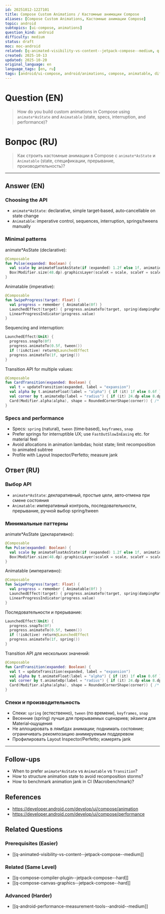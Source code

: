 ```yaml
---
id: 20251012-1227101
title: Compose Custom Animations / Кастомные анимации Compose
aliases: [Compose Custom Animations, Кастомные анимации Compose]
topic: android
subtopics: [ui-compose, animations]
question_kind: android
difficulty: medium
status: draft
moc: moc-android
related: [q-animated-visibility-vs-content--jetpack-compose--medium, q-compose-compiler-plugin--jetpack-compose--hard, q-android-performance-measurement-tools--android--medium]
created: 2025-10-13
updated: 2025-10-20
original_language: en
language_tags: [en, ru]
tags: [android/ui-compose, android/animations, compose, animatable, difficulty/medium]
---
```


# Question (EN)
> How do you build custom animations in Compose using `animate*AsState` and `Animatable` (state, specs, interruption, and performance)?

# Вопрос (RU)
> Как строить кастомные анимации в Compose с `animate*AsState` и `Animatable` (state, спецификации, прерывание, производительность)?

---

## Answer (EN)

### Choosing the API
- `animate*AsState`: declarative, simple target‑based, auto‑cancellable on state change
- `Animatable`: imperative control, sequences, interruption, springs/tweens manually

### Minimal patterns

animate*AsState (declarative):
```kotlin
@Composable
fun Pulse(expanded: Boolean) {
  val scale by animateFloatAsState(if (expanded) 1.2f else 1f, animationSpec = spring())
  Box(Modifier.size(48.dp).graphicsLayer(scaleX = scale, scaleY = scale))
}
```

Animatable (imperative):
```kotlin
@Composable
fun SwipeProgress(target: Float) {
  val progress = remember { Animatable(0f) }
  LaunchedEffect(target) { progress.animateTo(target, spring(dampingRatio = Spring.DampingRatioNoBouncy)) }
  LinearProgressIndicator(progress.value)
}
```

Sequencing and interruption:
```kotlin
LaunchedEffect(Unit) {
  progress.snapTo(0f)
  progress.animateTo(0.5f, tween())
  if (!isActive) return@LaunchedEffect
  progress.animateTo(1f, spring())
}
```

Transition API for multiple values:
```kotlin
@Composable
fun CardTransition(expanded: Boolean) {
  val t = updateTransition(expanded, label = "expansion")
  val alpha by t.animateFloat(label = "alpha") { if (it) 1f else 0.6f }
  val corner by t.animateDp(label = "radius") { if (it) 24.dp else 8.dp }
  Card(Modifier.alpha(alpha), shape = RoundedCornerShape(corner)) { /* ... */ }
}
```

### Specs and performance
- Specs: `spring` (natural), `tween` (time‑based), `keyframes`, `snap`
- Prefer springs for interruptible UX; use `FastOutSlowInEasing` etc. for material feel
- Avoid allocations in animation lambdas; hoist state; limit recomposition to animated subtree
- Profile with Layout Inspector/Perfetto; measure jank

## Ответ (RU)

### Выбор API
- `animate*AsState`: декларативный, простые цели, авто‑отмена при смене состояния
- `Animatable`: императивный контроль, последовательности, прерывание, ручной выбор spring/tween

### Минимальные паттерны

animate*AsState (декларативно):
```kotlin
@Composable
fun Pulse(expanded: Boolean) {
  val scale by animateFloatAsState(if (expanded) 1.2f else 1f, animationSpec = spring())
  Box(Modifier.size(48.dp).graphicsLayer(scaleX = scale, scaleY = scale))
}
```

Animatable (императивно):
```kotlin
@Composable
fun SwipeProgress(target: Float) {
  val progress = remember { Animatable(0f) }
  LaunchedEffect(target) { progress.animateTo(target, spring(dampingRatio = Spring.DampingRatioNoBouncy)) }
  LinearProgressIndicator(progress.value)
}
```

Последовательности и прерывание:
```kotlin
LaunchedEffect(Unit) {
  progress.snapTo(0f)
  progress.animateTo(0.5f, tween())
  if (!isActive) return@LaunchedEffect
  progress.animateTo(1f, spring())
}
```

Transition API для нескольких значений:
```kotlin
@Composable
fun CardTransition(expanded: Boolean) {
  val t = updateTransition(expanded, label = "expansion")
  val alpha by t.animateFloat(label = "alpha") { if (it) 1f else 0.6f }
  val corner by t.animateDp(label = "radius") { if (it) 24.dp else 8.dp }
  Card(Modifier.alpha(alpha), shape = RoundedCornerShape(corner)) { /* ... */ }
}
```

### Спеки и производительность
- Спеки: `spring` (естественно), `tween` (по времени), `keyframes`, `snap`
- Весенние (spring) лучше для прерываемых сценариев; эйзинги для Material‑ощущения
- Не аллоцировать в лямбдах анимации; поднимать состояние; ограничивать рекомпозицию анимируемым поддеревом
- Профилировать Layout Inspector/Perfetto; измерять jank

---

## Follow-ups
- When to prefer `animate*AsState` vs `Animatable` vs `Transition`?
- How to structure animation state to avoid recomposition storms?
- How to benchmark animation jank in CI (Macrobenchmark)?

## References
- https://developer.android.com/develop/ui/compose/animation
- https://developer.android.com/develop/ui/compose/performance

## Related Questions

### Prerequisites (Easier)
- [[q-animated-visibility-vs-content--jetpack-compose--medium]]

### Related (Same Level)
- [[q-compose-compiler-plugin--jetpack-compose--hard]]
- [[q-compose-canvas-graphics--jetpack-compose--hard]]

### Advanced (Harder)
- [[q-android-performance-measurement-tools--android--medium]]

